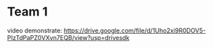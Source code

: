 # Team 1

video demonstrate: https://drive.google.com/file/d/1Uho2xi9R0DOV5-PIzTdPaPZ0VXvn7EQB/view?usp=drivesdk
